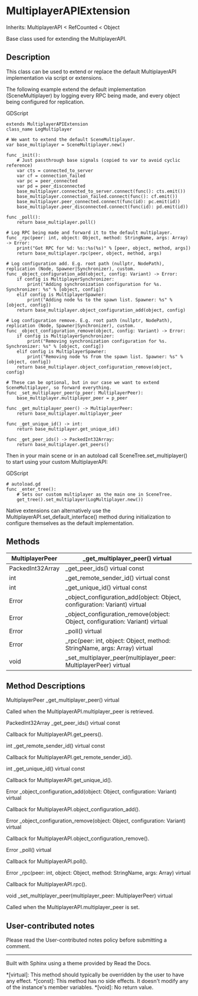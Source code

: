 # MultiplayerAPIExtension

Inherits: MultiplayerAPI < RefCounted < Object

Base class used for extending the MultiplayerAPI.

## Description

This class can be used to extend or replace the default MultiplayerAPI
implementation via script or extensions.

The following example extend the default implementation (SceneMultiplayer) by
logging every RPC being made, and every object being configured for
replication.

GDScript

    
    
    extends MultiplayerAPIExtension
    class_name LogMultiplayer
    
    # We want to extend the default SceneMultiplayer.
    var base_multiplayer = SceneMultiplayer.new()
    
    func _init():
        # Just passthrough base signals (copied to var to avoid cyclic reference)
        var cts = connected_to_server
        var cf = connection_failed
        var pc = peer_connected
        var pd = peer_disconnected
        base_multiplayer.connected_to_server.connect(func(): cts.emit())
        base_multiplayer.connection_failed.connect(func(): cf.emit())
        base_multiplayer.peer_connected.connect(func(id): pc.emit(id))
        base_multiplayer.peer_disconnected.connect(func(id): pd.emit(id))
    
    func _poll():
        return base_multiplayer.poll()
    
    # Log RPC being made and forward it to the default multiplayer.
    func _rpc(peer: int, object: Object, method: StringName, args: Array) -> Error:
        print("Got RPC for %d: %s::%s(%s)" % [peer, object, method, args])
        return base_multiplayer.rpc(peer, object, method, args)
    
    # Log configuration add. E.g. root path (nullptr, NodePath), replication (Node, Spawner|Synchronizer), custom.
    func _object_configuration_add(object, config: Variant) -> Error:
        if config is MultiplayerSynchronizer:
            print("Adding synchronization configuration for %s. Synchronizer: %s" % [object, config])
        elif config is MultiplayerSpawner:
            print("Adding node %s to the spawn list. Spawner: %s" % [object, config])
        return base_multiplayer.object_configuration_add(object, config)
    
    # Log configuration remove. E.g. root path (nullptr, NodePath), replication (Node, Spawner|Synchronizer), custom.
    func _object_configuration_remove(object, config: Variant) -> Error:
        if config is MultiplayerSynchronizer:
            print("Removing synchronization configuration for %s. Synchronizer: %s" % [object, config])
        elif config is MultiplayerSpawner:
            print("Removing node %s from the spawn list. Spawner: %s" % [object, config])
        return base_multiplayer.object_configuration_remove(object, config)
    
    # These can be optional, but in our case we want to extend SceneMultiplayer, so forward everything.
    func _set_multiplayer_peer(p_peer: MultiplayerPeer):
        base_multiplayer.multiplayer_peer = p_peer
    
    func _get_multiplayer_peer() -> MultiplayerPeer:
        return base_multiplayer.multiplayer_peer
    
    func _get_unique_id() -> int:
        return base_multiplayer.get_unique_id()
    
    func _get_peer_ids() -> PackedInt32Array:
        return base_multiplayer.get_peers()
    

Then in your main scene or in an autoload call SceneTree.set_multiplayer() to
start using your custom MultiplayerAPI:

GDScript

    
    
    # autoload.gd
    func _enter_tree():
        # Sets our custom multiplayer as the main one in SceneTree.
        get_tree().set_multiplayer(LogMultiplayer.new())
    

Native extensions can alternatively use the
MultiplayerAPI.set_default_interface() method during initialization to
configure themselves as the default implementation.

## Methods

MultiplayerPeer | _get_multiplayer_peer() virtual  
---|---  
PackedInt32Array | _get_peer_ids() virtual const  
int | _get_remote_sender_id() virtual const  
int | _get_unique_id() virtual const  
Error | _object_configuration_add(object: Object, configuration: Variant) virtual  
Error | _object_configuration_remove(object: Object, configuration: Variant) virtual  
Error | _poll() virtual  
Error | _rpc(peer: int, object: Object, method: StringName, args: Array) virtual  
void | _set_multiplayer_peer(multiplayer_peer: MultiplayerPeer) virtual  
  
## Method Descriptions

MultiplayerPeer _get_multiplayer_peer() virtual

Called when the MultiplayerAPI.multiplayer_peer is retrieved.

PackedInt32Array _get_peer_ids() virtual const

Callback for MultiplayerAPI.get_peers().

int _get_remote_sender_id() virtual const

Callback for MultiplayerAPI.get_remote_sender_id().

int _get_unique_id() virtual const

Callback for MultiplayerAPI.get_unique_id().

Error _object_configuration_add(object: Object, configuration: Variant)
virtual

Callback for MultiplayerAPI.object_configuration_add().

Error _object_configuration_remove(object: Object, configuration: Variant)
virtual

Callback for MultiplayerAPI.object_configuration_remove().

Error _poll() virtual

Callback for MultiplayerAPI.poll().

Error _rpc(peer: int, object: Object, method: StringName, args: Array) virtual

Callback for MultiplayerAPI.rpc().

void _set_multiplayer_peer(multiplayer_peer: MultiplayerPeer) virtual

Called when the MultiplayerAPI.multiplayer_peer is set.

## User-contributed notes

Please read the User-contributed notes policy before submitting a comment.

* * *

Built with Sphinx using a theme provided by Read the Docs.

  *[virtual]: This method should typically be overridden by the user to have any effect.
  *[const]: This method has no side effects. It doesn't modify any of the instance's member variables.
  *[void]: No return value.

